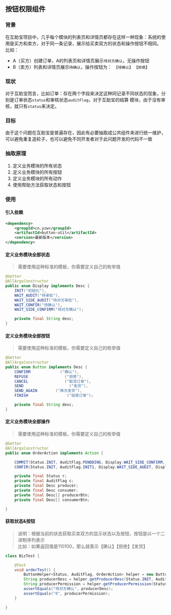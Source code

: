 ## 按钮权限组件

### 背景
在互助宝项目中，几乎每个模块的列表页和详情页都存在这样一种现象：系统的使用是买方和卖方，对于同一条记录，展示给买卖双方的状态和操作按钮不相同。
比如：
* A（买方）创建订单，A的列表页和详情页展示`待对方确认`，无操作按钮
* B（卖方）列表和详情页展示`待确认`，操作按钮为：` 【待确认】` `【拒绝】`

### 现状
对于互助宝而言，比如订单：存在两个字段来决定这种同记录不同状态的现象，分别是订单状态`status`和审核状态`auditFlag`，对于互助宝的结算
模块，由于没有审核，就只有`status`来决定。

### 目标
由于这个问题在互助宝是普遍存在，因此有必要抽取成公共组件来进行统一维护，可以避免重复造轮子，也可以避免不同开发者对于此问题开发的代码不一致

### 抽取原理
1. 定义业务模块的所有状态
2. 定义业务模块的所有按钮
3. 定义业务模块的所有动作
4. 使用帮助方法获取状态和按钮

### 使用
#### 引入依赖
```xml
<dependency>
    <groupId>cn.yzw</groupId>
    <artifactId>button-util</artifactId>
    <version>最新版本</version>
</dependency>

```

#### 定义业务模块全部状态
> 需要使用这种标准的模板，你需要定义自己的枚举值
```java
@Getter
@AllArgsConstructor
public enum Display implements Desc {
    INIT("初始化"),
    WAIT_AUDIT("待审批"),
    WAIT_SIDE_AUDIT("待对方审批"),
    WAIT_CONFIR("待确认"),
    WAIT_SIDE_CONFIRM("待对方确认");

    private final String desc;
}
```

#### 定义业务模块全部按钮
> 需要使用这种标准的模板，你需要定义自己的枚举值
```java
@Getter
@AllArgsConstructor
public enum Button implements Desc {
    CONFIRM             ("确认"),
    REFUSE                ("拒绝"),
    CANCEL                ("取消订单"),
    SEND                    ("发货"),
    SEND_AGAIN        ("再次发货"),
    FINISH                 ("结束订单");

    private final String desc;
}

```

#### 定义业务模块全部操作
> 需要使用这种标准的模板，你需要定义自己的枚举值<br>
```java
@Getter
@AllArgsConstructor
public enum OrderAction implements Action {

    COMMIT(Status.INIT, AuditFlag.PENDDING, Display.WAIT_SIDE_CONFIRM, Display.WAIT_CONFIR, null, Desc.of(CONFIRM, REFUSE, SEND)),
    CONFIR(Status.INIT, AuditFlag.INIT1, Display.WAIT_SIDE_AUDIT, Display.WAIT_SIDE_AUDIT, Desc.of(CONFIRM, SEND), null);

    private final Status r;
    private final AuditFlag c;
    private final Desc producer;
    private final Desc consumer;
    private final Desc[] producerBtn;
    private final Desc[] consumerBtn;

}
```

#### 获取状态&按钮
> 说明：根据当前的状态获取买卖双方的显示状态以及按钮，按钮是以一个二进制序列表示<br>
> 比如：如果返回值是110100，那么就表示【确认】【拒绝】【发货】
```java
class BizTest {

    @Test
    void orderTest() {
        ButtonHelper<Status, AuditFlag, OrderAction> helper = new ButtonHelper<>(OrderAction.values());
        String producerDesc = helper.getProducerDesc(Status.INIT, AuditFlag.PENDDING);
        String producerPermission = helper.getProducerPermission(Status.INIT, AuditFlag.PENDDING);
        assertEquals("待对方确认", producerDesc);
        assertEquals("0", producerPermission);
    }

}
```
